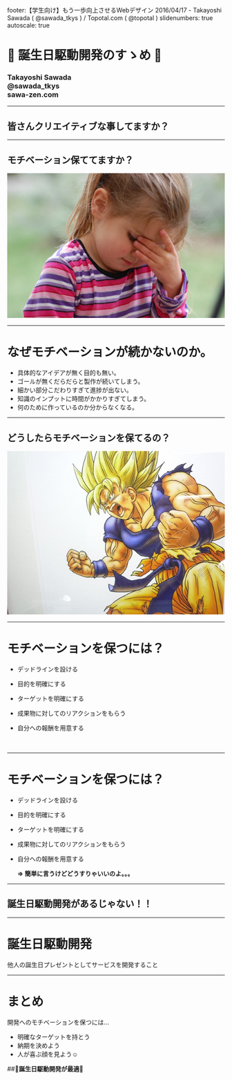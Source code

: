 footer:【学生向け】もう一歩向上させるWebデザイン 2016/04/17 - Takayoshi Sawada ( @sawada_tkys ) / Topotal.com ( @topotal )
slidenumbers: true
autoscale: true

# 🎂 誕生日駆動開発のすゝめ 🎂

### __Takayoshi Sawada__<br/>@sawada_tkys<br/>sawa-zen.com

---

## 皆さんクリエイティブな事してますか？

---

## __モチベーション保ててますか？__

![悩む](./images/worry.jpg)

---

# なぜモチベーションが続かないのか。

- 具体的なアイデアが無く目的も無い。
- ゴールが無くだらだらと製作が続いてしまう。
- 細かい部分こだわりすぎて進捗が出ない。
- 知識のインプットに時間がかかりすぎてしまう。
- 何のために作っているのか分からなくなる。

---

## __どうしたらモチベーションを保てるの？__

![悟空](./images/goku.jpg)

---

# モチベーションを保つには？

- デッドラインを設ける
- 目的を明確にする
- ターゲットを明確にする
- 成果物に対してのリアクションをもらう
- 自分への報酬を用意する

  　

---

# モチベーションを保つには？

- デッドラインを設ける
- 目的を明確にする
- ターゲットを明確にする
- 成果物に対してのリアクションをもらう
- 自分への報酬を用意する

  __=> 簡単に言うけどどうすりゃいいのよ。。。__

---

## __誕生日駆動開発があるじゃない！！__

---

# 誕生日駆動開発

他人の誕生日プレゼントとしてサービスを開発すること

---

# まとめ

開発へのモチベーションを保つには...

- 明確なターゲットを持とう
- 納期を決めよう
- 人が喜ぶ顔を見よう☺

##__🎂誕生日駆動開発が最適🎂__
